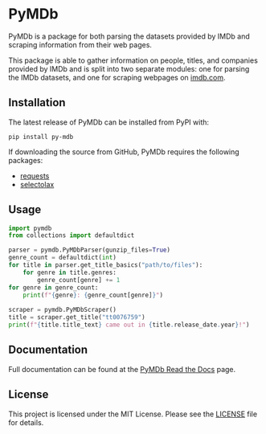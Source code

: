 # PyMDb
  
PyMDb is a package for both parsing the datasets provided by IMDb and scraping information from their web pages.
  
This package is able to gather information on people, titles, and companies provided by IMDb and is split into two separate modules: one for parsing the IMDb datasets, and one for scraping webpages on [imdb.com](http://imdb.com/).
  
## Installation
  
The latest release of PyMDb can be installed from PyPI with:
  
```pip install py-mdb```
  
If downloading the source from GitHub, PyMDb requires the following packages:
  
- [requests](https://github.com/psf/requests)
- [selectolax](https://github.com/rushter/selectolax)
  
## Usage
  
```python
import pymdb
from collections import defaultdict

parser = pymdb.PyMDbParser(gunzip_files=True)
genre_count = defaultdict(int)
for title in parser.get_title_basics("path/to/files"):
    for genre in title.genres:
        genre_count[genre] += 1
for genre in genre_count:
    print(f"{genre}: {genre_count[genre]}")
  
scraper = pymdb.PyMDbScraper()
title = scraper.get_title("tt0076759")
print(f"{title.title_text} came out in {title.release_date.year}!")
```  
  
## Documentation
  
Full documentation can be found at the [PyMDb Read the Docs](https://pymdb.readthedocs.io/) page.
  
## License

This project is licensed under the MIT License. Please see the [LICENSE](https://github.com/zembrodt/pymdb/blob/master/LICENSE) file for details.